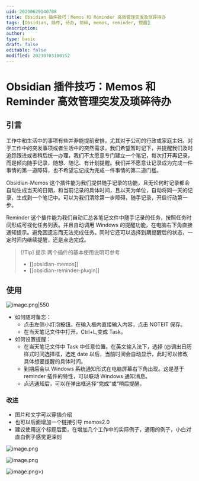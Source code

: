 ```yaml
---
uid: 20230629140708
title: Obsidian 插件技巧：Memos 和 Reminder 高效管理突发及琐碎待办
tags: [Obsidian, 插件, 待办, 琐碎, memos, reminder, 提醒]
description: 
author: 
type: basic
draft: false
editable: false
modified: 20230703100152
---
```


# Obsidian 插件技巧：Memos 和 Reminder 高效管理突发及琐碎待办

## 引言

工作中和生活中的事项有些并非能提前安排，尤其对于公司的行政或家庭主妇。对于工作中的突发事项或者生活中的突然需求，我们希望暂时记下，并提醒我们及时追踪跟进或者稍后统一办理，我们不太愿意专门建立一个笔记，每次打开再记录，而是倾向随手记录，随想、随记、有计划提醒。我们并不愿意让记录成为完成一件事情的第一道障碍，也不希望忘记成为完成一件事情的第二道门槛。

Obsidian-Memos 这个插件能为我们提供随手记录的功能，且无论何时记录都会自动生成当天的日期，和当前记录的具体时间，且以天为单位，自动将同一天的记录，生成到一个笔记中。可以为我们清除第一步障碍，随手记录，开启行动第一步。

Reminder 这个插件能为我们自动汇总各笔记文件中随手记录的任务，按照任务时间形成可视化任务列表。并且自动调用 Windows 的提醒功能，在电脑右下角直接通知提示。避免因遗忘而无法完成任务。同时它还可以选择到期提醒后的状态，一定时间内继续提醒，还是点选完成。

> [!Tip] 提示
> 两个插件的基本使用说明可参考
> - [[obsidian-memos]]
> - [[obsidian-reminder-plugin]]

## 使用

![image.png|550](https://cdn.pkmer.cn/images/20230629141239.png!pkmer)

- 如何随时备忘：
	- 点击左侧小灯泡按钮。在输入框内直接输入内容，点击 NOTEIT 保存。
	- 在当天笔记文件中打开，Ctrl+L,变成 Task。
- 如何设置提醒：
	- 在当天笔记文件中 Task 中任意位置。在英文输入法下，选择 (@调出日历样式时间选择框，选定 date 以后，当前时间会自动显示，此时可以修改具体想要提醒的具体时间。
	- 到期后会以 Windows 系统通知形式在电脑屏幕右下角出现。这是基于 reminder 插件的特性，可以联动 Windows 通知消息。
	- 点选通知后，可以在弹出框选择“完成”或“稍后提醒。

### 改进

- 图片和文字可以穿插介绍
- 也可以后面增加一个链接引导 memos2.0
- 建议使用这个标题后面，在增加几个工作中的实际例子，通用的例子，小白对直白例子感觉更深刻

![image.png](https://cdn.pkmer.cn/images/20230629141348.png!pkmer)

![image.png](https://cdn.pkmer.cn/images/20230629142008.png!pkmer)

![image.png](https://cdn.pkmer.cn/images/20230629142015.png!pkmer)>)